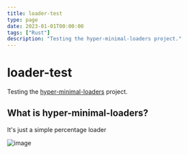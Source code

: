 ```yaml
---
title: loader-test
type: page
date: 2023-01-01T00:00:00
tags: ["Rust"]
description: "Testing the hyper-minimal-loaders project."
---
```


# loader-test

Testing the [hyper-minimal-loaders](https://github.com/jakeroggenbuck/hyper-minimal-loaders) project.

## What is hyper-minimal-loaders?

It's just a simple percentage loader

![image](https://github.com/JakeRoggenbuck/loader-test/assets/35516367/b9fb9b1b-7948-416f-9aa9-6d0d58f1612a)
